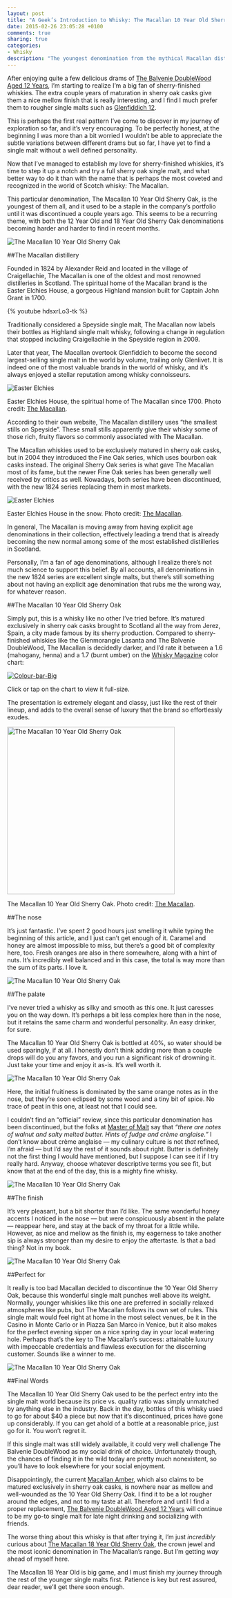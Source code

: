 ```yaml
---
layout: post
title: "A Geek’s Introduction to Whisky: The Macallan 10 Year Old Sherry Oak"
date: 2015-02-26 23:05:28 +0100
comments: true
sharing: true
categories: 
- Whisky
description: "The youngest denomination from the mythical Macallan distillery lives up to its ambitious name and provides plenty of enjoyment — if you can still find it."
---
```


After enjoying quite a few delicious drams of [The Balvenie DoubleWood Aged 12 Years](http://www.analogsenses.com/2015/02/05/a-geeks-introduction-to-whisky-the-balvenie-doublewood-aged-12-years/), I’m starting to realize I’m a big fan of sherry-finished whiskies. The extra couple years of maturation in sherry oak casks give them a nice mellow finish that is really interesting, and I find I much prefer them to rougher single malts such as [Glenfiddich 12](http://www.analogsenses.com/2014/10/15/glenfiddich-12-year-old-single-malt-scotch-whisky/).

This is perhaps the first real pattern I’ve come to discover in my journey of exploration so far, and it’s very encouraging. To be perfectly honest, at the beginning I was more than a bit worried I wouldn’t be able to appreciate the subtle variations between different drams but so far, I have yet to find a single malt without a well defined personality.

Now that I’ve managed to establish my love for sherry-finished whiskies, it’s time to step it up a notch and try a full sherry oak single malt, and what better way to do it than with the name that is perhaps the most coveted and recognized in the world of Scotch whisky: The Macallan.

This particular denomination, The Macallan 10 Year Old Sherry Oak, is the youngest of them all, and it used to be a staple in the company’s portfolio until it was discontinued a couple years ago. This seems to be a recurring theme, with both the 12 Year Old and 18 Year Old Sherry Oak denominations becoming harder and harder to find in recent months.

<p class="extra-width"><img src="https://farm9.staticflickr.com/8655/16036543113_145e070dca_o.jpg" title="The Macallan 10 Year Old Sherry Oak"/></p>


##The Macallan distillery

Founded in 1824 by Alexander Reid and located in the village of Craigellachie, The Macallan is one of the oldest and most renowned distilleries in Scotland. The spiritual home of the Macallan brand is the Easter Elchies House, a gorgeous Highland mansion built for Captain John Grant in 1700.

{% youtube hdsxrLo3-tk %}

Traditionally considered a Speyside single malt, The Macallan now labels their bottles as Highland single malt whisky, following a change in regulation that stopped including Craigellachie in the Speyside region in 2009. 

Later that year, The Macallan overtook Glenfiddich to become the second largest-selling single malt in the world by volume, trailing only Glenlivet. It is indeed one of the most valuable brands in the world of whisky, and it’s always enjoyed a stellar reputation among whisky connoisseurs.

<p class="extra-width"><img src="https://farm9.staticflickr.com/8607/16036543563_0283a32d0a_o.jpg" title="Easter Elchies"/></p>

<p class="photo-credit">Easter Elchies House, the spiritual home of The Macallan since 1700. Photo credit: <a href="https://www.flickr.com/photos/themacallanwhisky/4098301708/in/set-72157622664271417">The Macallan</a>.</p>

According to their own website, The Macallan distillery uses “the smallest stills on Speyside”. These small stills apparently give their whisky some of those rich, fruity flavors so commonly associated with The Macallan. 

The Macallan whiskies used to be exclusively matured in sherry oak casks, but in 2004 they introduced the Fine Oak series, which uses bourbon oak casks instead. The original Sherry Oak series is what gave The Macallan most of its fame, but the newer Fine Oak series has been generally well received by critics as well. Nowadays, both series have been discontinued, with the new 1824 series replacing them in most markets.

<p class="extra-width"><img src="https://farm9.staticflickr.com/8595/16655048031_862145352b_o.jpg" title="Easter Elchies"/></p>

<p class="photo-credit">Easter Elchies House in the snow. Photo credit: <a href="https://www.flickr.com/photos/themacallanwhisky/4098303800/in/set-72157622664271417">The Macallan</a>.</p>

In general, The Macallan is moving away from having explicit age denominations in their collection, effectively leading a trend that is already becoming the new normal among some of the most established distilleries in Scotland.

Personally, I’m a fan of age denominations, although I realize there’s not much science to support this belief. By all accounts, all denominations in the new 1824 series are excellent single malts, but there’s still something about not having an explicit age denomination that rubs me the wrong way, for whatever reason.


##The Macallan 10 Year Old Sherry Oak

Simply put, this is a whisky like no other I’ve tried before. It’s matured exclusively in sherry oak casks brought to Scotland all the way from Jerez, Spain, a city made famous by its sherry production. Compared to sherry-finished whiskies like the Glenmorangie Lasanta and The Balvenie DoubleWood, The Macallan is decidedly darker, and I’d rate it between a 1.6 (mahogany, henna) and a 1.7 (burnt umber) on the [Whisky Magazine](http://www.whiskymag.com/) color chart: 

<p class="extra-width"><a href="https://www.flickr.com/photos/analogsenses/15541294995" title="Colour-bar-Big by Álvaro Serrano, on Flickr"><img src="https://farm4.staticflickr.com/3938/15541294995_3fd02f3bb8_o.jpg" title="Colour-bar-Big"></a></p>

<p class="photo-credit">Click or tap on the chart to view it full-size.</p>

The presentation is extremely elegant and classy, just like the rest of their lineup, and adds to the overall sense of luxury that the brand so effortlessly exudes.

<p class="extra-width"><img src="https://farm9.staticflickr.com/8617/16470276069_60215319f0_o.jpg" width="388" title="The Macallan 10 Year Old Sherry Oak"/></p>

<p class="photo-credit">The Macallan 10 Year Old Sherry Oak. Photo credit: <a href="https://www.flickr.com/photos/themacallanwhisky/4036589611/in/set-72157622521274661">The Macallan</a>.</p>


##The nose

It’s just fantastic. I’ve spent 2 good hours just smelling it while typing the beginning of this article, and I just can’t get enough of it. Caramel and honey are almost impossible to miss, but there’s a good bit of complexity here, too. Fresh oranges are also in there somewhere, along with a hint of nuts. It’s incredibly well balanced and in this case, the total is way more than the sum of its parts. I love it.

<p class="extra-width"><img src="https://farm9.staticflickr.com/8582/16630508066_22bd2447ed_o.jpg" title="The Macallan 10 Year Old Sherry Oak"/></p>


##The palate

I’ve never tried a whisky as silky and smooth as this one. It just caresses you on the way down. It’s perhaps a bit less complex here than in the nose, but it retains the same charm and wonderful personality. An easy drinker, for sure.

The Macallan 10 Year Old Sherry Oak is bottled at 40%, so water should be used sparingly, if at all. I honestly don’t think adding more than a couple drops will do you any favors, and you run a significant risk of drowning it. Just take your time and enjoy it as-is. It’s well worth it.

<p class="extra-width"><img src="https://farm9.staticflickr.com/8640/16469045810_a65c3430e3_o.jpg" title="The Macallan 10 Year Old Sherry Oak"/></p>

Here, the initial fruitiness is dominated by the same orange notes as in the nose, but they’re soon eclipsed by some wood and a tiny bit of spice. No trace of peat in this one, at least not that I could see. 

I couldn’t find an “official” review, since this particular denomination has been discontinued, but the folks at [Master of Malt](https://www.masterofmalt.com/whiskies/the-macallan-10-year-old-whisky/) say that _“there are notes of walnut and salty melted butter. Hints of fudge and crème anglaise.”_ I don’t know about crème anglaise — my culinary culture is not _that_ refined, I’m afraid — but I’d say the rest of it sounds about right. Butter is definitely not the first thing I would have mentioned, but I suppose I can see it if I try really hard. Anyway, choose whatever descriptive terms you see fit, but know that at the end of the day, this is a mighty fine whisky.

<p class="extra-width"><img src="https://farm9.staticflickr.com/8592/16655046411_aa7ae844ec_o.jpg" title="The Macallan 10 Year Old Sherry Oak"/></p>


##The finish

It’s very pleasant, but a bit shorter than I’d like. The same wonderful honey accents I noticed in the nose — but were conspicuously absent in the palate — reappear here, and stay at the back of my throat for a little while. However, as nice and mellow as the finish is, my eagerness to take another sip is always stronger than my desire to enjoy the aftertaste. Is that a bad thing? Not in my book.

<p class="extra-width"><img src="https://farm9.staticflickr.com/8630/16469045000_88173a639c_o.jpg" title="The Macallan 10 Year Old Sherry Oak"/></p>


##Perfect for

It really is too bad Macallan decided to discontinue the 10 Year Old Sherry Oak, because this wonderful single malt punches well above its weight. Normally, younger whiskies like this one are preferred in socially relaxed atmospheres like pubs, but The Macallan follows its own set of rules. This single malt would feel right at home in the most select venues, be it in the Casino in Monte Carlo or in Piazza San Marco in Venice, but it also makes for the perfect evening sipper on a nice spring day in your local watering hole. Perhaps that’s the key to The Macallan’s success: attainable luxury with impeccable credentials and flawless execution for the discerning customer. Sounds like a winner to me.

<p class="extra-width"><img src="https://farm9.staticflickr.com/8652/16469044670_95b0f6f569_o.jpg" title="The Macallan 10 Year Old Sherry Oak"/></p>


##Final Words 

The Macallan 10 Year Old Sherry Oak used to be the perfect entry into the single malt world because its price vs. quality ratio was simply unmatched by anything else in the industry. Back in the day, bottles of this whisky used to go for about $40 a piece but now that it’s discontinued, prices have gone up considerably. If you can get ahold of a bottle at a reasonable price, just go for it. You won’t regret it.

If this single malt was still widely available, it could very well challenge The Balvenie DoubleWood as my social drink of choice. Unfortunately though, the chances of finding it in the wild today are pretty much nonexistent, so you’ll have to look elsewhere for your social enjoyment.

Disappointingly, the current [Macallan Amber](http://www.themacallan.com/the-whisky/the-1824-series/amber/), which also claims to be matured exclusively in sherry oak casks, is nowhere near as mellow and well-wounded as the 10 Year Old Sherry Oak. I find it to be a lot rougher around the edges, and not to my taste at all. Therefore and until I find a proper replacement, [The Balvenie DoubleWood Aged 12 Years](http://www.analogsenses.com/2015/02/05/a-geeks-introduction-to-whisky-the-balvenie-doublewood-aged-12-years/) will continue to be my go-to single malt for late night drinking and socializing with friends.

The worse thing about this whisky is that after trying it, I’m just _incredibly_ curious about [The Macallan 18 Year Old Sherry Oak](http://www.themacallan.com/the-whisky/sherry-oak/sherry-oak-18/), the crown jewel and the most iconic denomination in The Macallan’s range. But I’m getting _way_ ahead of myself here.

The Macallan 18 Year Old is big game, and I must finish my journey through the rest of the younger single malts first. Patience is key but rest assured, dear reader, we’ll get there soon enough.